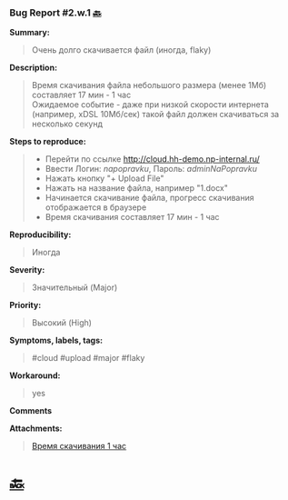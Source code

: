 ### Bug Report #2.w.1 [🔙](../solutions/solution_2.md)
**Summary:**
> Очень долго скачивается файл (иногда, flaky) 

**Description:**
> Время скачивания файла небольшого размера (менее 1Мб) составляет 17 мин - 1 час\
> Ожидаемое событие - даже при низкой скорости интернета (например, xDSL 10Мб/сек)
> такой файл должен скачиваться за несколько секунд

**Steps to reproduce:**
> - Перейти по ссылке http://cloud.hh-demo.np-internal.ru/
> - Ввести Логин: *napopravku*, Пароль: *adminNaPopravku* 
> - Нажать кнопку "+ Upload File"
> - Нажать на название файла, например "1.docx" 
> - Начинается скачивание файла, прогресс скачивания отображается в браузере
> - Время скачивания составляет 17 мин - 1 час



**Reproducibility:**
> Иногда
> 
**Severity:**
> Значительный (Major)   
> 
**Priority:**
> Высокий (High)
> 
**Symptoms, labels, tags:**
> #cloud #upload #major #flaky
> 
**Workaround:**
> yes
> 
**Comments**
> 
 
**Attachments:**
> [Время скачивания 1 час](../attachments/2.w.1_actual.png)


# [🔙](../solutions/solution_2.md)